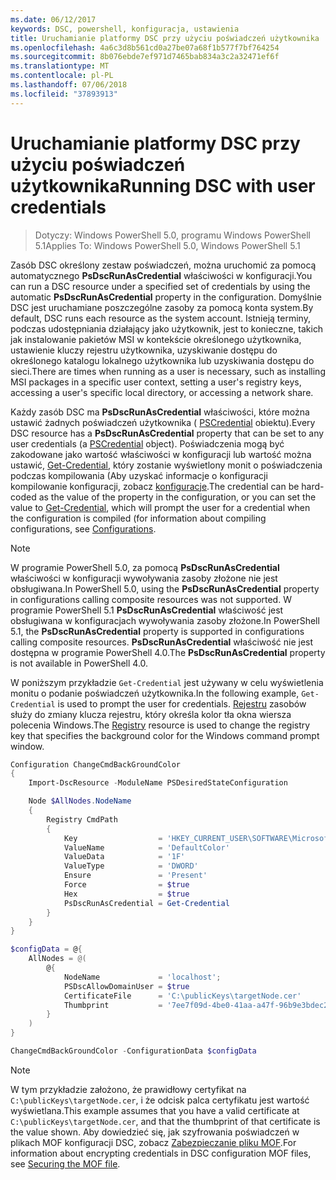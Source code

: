 ```yaml
---
ms.date: 06/12/2017
keywords: DSC, powershell, konfiguracja, ustawienia
title: Uruchamianie platformy DSC przy użyciu poświadczeń użytkownika
ms.openlocfilehash: 4a6c3d8b561cd0a27be07a68f1b577f7bf764254
ms.sourcegitcommit: 8b076ebde7ef971d7465bab834a3c2a32471ef6f
ms.translationtype: MT
ms.contentlocale: pl-PL
ms.lasthandoff: 07/06/2018
ms.locfileid: "37893913"
---
```

# <a name="running-dsc-with-user-credentials"></a><span data-ttu-id="6ca81-103">Uruchamianie platformy DSC przy użyciu poświadczeń użytkownika</span><span class="sxs-lookup"><span data-stu-id="6ca81-103">Running DSC with user credentials</span></span>

> <span data-ttu-id="6ca81-104">Dotyczy: Windows PowerShell 5.0, programu Windows PowerShell 5.1</span><span class="sxs-lookup"><span data-stu-id="6ca81-104">Applies To: Windows PowerShell 5.0, Windows PowerShell 5.1</span></span>

<span data-ttu-id="6ca81-105">Zasób DSC określony zestaw poświadczeń, można uruchomić za pomocą automatycznego **PsDscRunAsCredential** właściwości w konfiguracji.</span><span class="sxs-lookup"><span data-stu-id="6ca81-105">You can run a DSC resource under a specified set of credentials by using the automatic **PsDscRunAsCredential** property in the configuration.</span></span>
<span data-ttu-id="6ca81-106">Domyślnie DSC jest uruchamiane poszczególne zasoby za pomocą konta system.</span><span class="sxs-lookup"><span data-stu-id="6ca81-106">By default, DSC runs each resource as the system account.</span></span>
<span data-ttu-id="6ca81-107">Istnieją terminy, podczas udostępniania działający jako użytkownik, jest to konieczne, takich jak instalowanie pakietów MSI w kontekście określonego użytkownika, ustawienie kluczy rejestru użytkownika, uzyskiwanie dostępu do określonego katalogu lokalnego użytkownika lub uzyskiwania dostępu do sieci.</span><span class="sxs-lookup"><span data-stu-id="6ca81-107">There are times when running as a user is necessary, such as installing MSI packages in a specific user context, setting a user's registry keys, accessing a user's specific local directory, or accessing a network share.</span></span>

<span data-ttu-id="6ca81-108">Każdy zasób DSC ma **PsDscRunAsCredential** właściwości, które można ustawić żadnych poświadczeń użytkownika ( [PSCredential](/dotnet/api/system.management.automation.pscredential) obiektu).</span><span class="sxs-lookup"><span data-stu-id="6ca81-108">Every DSC resource has a **PsDscRunAsCredential** property that can be set to any user credentials (a [PSCredential](/dotnet/api/system.management.automation.pscredential) object).</span></span>
<span data-ttu-id="6ca81-109">Poświadczenia mogą być zakodowane jako wartość właściwości w konfiguracji lub wartość można ustawić, [Get-Credential](/powershell/module/Microsoft.PowerShell.Security/Get-Credential), który zostanie wyświetlony monit o poświadczenia podczas kompilowania (Aby uzyskać informacje o konfiguracji kompilowanie konfiguracji, zobacz [konfiguracje](configurations.md).</span><span class="sxs-lookup"><span data-stu-id="6ca81-109">The credential can be hard-coded as the value of the property in the configuration, or you can set the value to [Get-Credential](/powershell/module/Microsoft.PowerShell.Security/Get-Credential), which will prompt the user for a credential when the configuration is compiled (for information about compiling configurations, see [Configurations](configurations.md).</span></span>

> [!NOTE] 
> <span data-ttu-id="6ca81-110">W programie PowerShell 5.0, za pomocą **PsDscRunAsCredential** właściwości w konfiguracji wywoływania zasoby złożone nie jest obsługiwana.</span><span class="sxs-lookup"><span data-stu-id="6ca81-110">In PowerShell 5.0, using the **PsDscRunAsCredential** property in configurations calling composite resources was not supported.</span></span>
> <span data-ttu-id="6ca81-111">W programie PowerShell 5.1 **PsDscRunAsCredential** właściwość jest obsługiwana w konfiguracjach wywoływania zasoby złożone.</span><span class="sxs-lookup"><span data-stu-id="6ca81-111">In PowerShell 5.1, the **PsDscRunAsCredential** property is supported in configurations calling composite resources.</span></span>
> <span data-ttu-id="6ca81-112">**PsDscRunAsCredential** właściwość nie jest dostępna w programie PowerShell 4.0.</span><span class="sxs-lookup"><span data-stu-id="6ca81-112">The **PsDscRunAsCredential** property is not available in PowerShell 4.0.</span></span>

<span data-ttu-id="6ca81-113">W poniższym przykładzie `Get-Credential` jest używany w celu wyświetlenia monitu o podanie poświadczeń użytkownika.</span><span class="sxs-lookup"><span data-stu-id="6ca81-113">In the following example, `Get-Credential` is used to prompt the user for credentials.</span></span>
<span data-ttu-id="6ca81-114">[Rejestru](registryResource.md) zasobów służy do zmiany klucza rejestru, który określa kolor tła okna wiersza polecenia Windows.</span><span class="sxs-lookup"><span data-stu-id="6ca81-114">The [Registry](registryResource.md) resource is used to change the registry key that specifies the background color for the Windows command prompt window.</span></span>

```powershell
Configuration ChangeCmdBackGroundColor
{
    Import-DscResource -ModuleName PSDesiredStateConfiguration

    Node $AllNodes.NodeName
    {
        Registry CmdPath
        {
            Key                  = 'HKEY_CURRENT_USER\SOFTWARE\Microsoft\Command Processor'
            ValueName            = 'DefaultColor'
            ValueData            = '1F'
            ValueType            = 'DWORD'
            Ensure               = 'Present'
            Force                = $true
            Hex                  = $true
            PsDscRunAsCredential = Get-Credential
        }
    }
}

$configData = @{
    AllNodes = @(
        @{
            NodeName             = 'localhost';
            PSDscAllowDomainUser = $true
            CertificateFile      = 'C:\publicKeys\targetNode.cer'
            Thumbprint           = '7ee7f09d-4be0-41aa-a47f-96b9e3bdec25'
        }
    )
}

ChangeCmdBackGroundColor -ConfigurationData $configData
```

> [!NOTE]
> <span data-ttu-id="6ca81-115">W tym przykładzie założono, że prawidłowy certyfikat na `C:\publicKeys\targetNode.cer`, i że odcisk palca certyfikatu jest wartość wyświetlana.</span><span class="sxs-lookup"><span data-stu-id="6ca81-115">This example assumes that you have a valid certificate at `C:\publicKeys\targetNode.cer`, and that the thumbprint of that certificate is the value shown.</span></span>
> <span data-ttu-id="6ca81-116">Aby dowiedzieć się, jak szyfrowania poświadczeń w plikach MOF konfiguracji DSC, zobacz [Zabezpieczanie pliku MOF](secureMOF.md).</span><span class="sxs-lookup"><span data-stu-id="6ca81-116">For information about encrypting credentials in DSC configuration MOF files, see [Securing the MOF file](secureMOF.md).</span></span>
